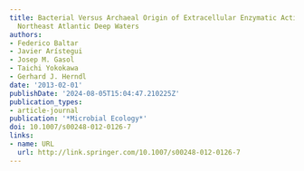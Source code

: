 ```yaml
---
title: Bacterial Versus Archaeal Origin of Extracellular Enzymatic Activity in the
  Northeast Atlantic Deep Waters
authors:
- Federico Baltar
- Javier Arístegui
- Josep M. Gasol
- Taichi Yokokawa
- Gerhard J. Herndl
date: '2013-02-01'
publishDate: '2024-08-05T15:04:47.210225Z'
publication_types:
- article-journal
publication: '*Microbial Ecology*'
doi: 10.1007/s00248-012-0126-7
links:
- name: URL
  url: http://link.springer.com/10.1007/s00248-012-0126-7
---
```

